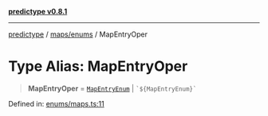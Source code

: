 [**predictype v0.8.1**](../../../README.md)

***

[predictype](../../../modules.md) / [maps/enums](../README.md) / MapEntryOper

# Type Alias: MapEntryOper

> **MapEntryOper** = [`MapEntryEnum`](../enumerations/MapEntryEnum.md) \| `` `${MapEntryEnum}` ``

Defined in: [enums/maps.ts:11](https://github.com/maduhaime/predictype/blob/2310adbaccb6fbc00cdab8e345e79bd5b09e40f5/src/enums/maps.ts#L11)
